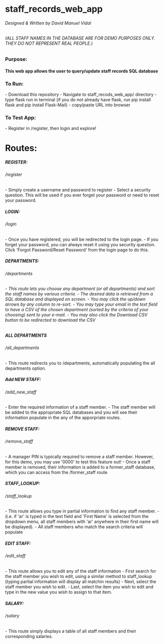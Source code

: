 # staff_records_web_app
<h6>Designed & Written by David Manuel Vidal</h6>
<h6>(ALL STAFF NAMES IN THE DATABASE ARE FOR DEMO PURPOSES ONLY. THEY DO NOT REPRESENT REAL PEOPLE.)</h6>
<h3>Purpose:</h3>
<h4>This web app allows the user to query/update staff records SQL database</h4>

<h3>To Run:</h3>
- Download this repository
- Navigate to staff_recods_web_app/ directory
- type flask run in terminal (if you do not already have flask, run pip install flask and pip install Flask-Mail)
- copy/paste URL into browser

<h3>To Test App:</h3>
  - Register in /register, then login and explore!
  
  
<h1>Routes:</h1>

<h5>REGISTER:</h5>
<h6>/register</h6>
   - Simply create a username and password to register
   - Select a security question. This will be used if you ever forget your password or need to reset your password.

<h5>LOGIN:</h5>
<h6>/login</h6>
   - Once you have registered, you will be redirected to the login page.
   - If you forget your password, you can always reset it using you security question. Click 'Forgot Password/Reset Password' from the login page to do this.
 
<h5>DEPARTMENTS:</h5>
<h6>/departments<h6>
  - This route lets you choose any department (or all departments) and sort the staff names by various criteria.
       - The desired data is retrieved from a SQL database and displayed on screen.
  - You may click the up/down arrows by any column to re-sort.
  - You may type your email in the text field to have a CSV of the chosen department (sorted by the criteria of your choosing) sent to your e-mail.
  - You may also click the Download CSV button to be redirected to download the CSV

<h5>ALL DEPARTMENTS</h5>
<h6>/all_departments</h6>
  - This route redirects you to /departments, automatically populating the all departments option.
 
<h5>Add NEW STAFF:</h5>
<h6>/add_new_staff</h6>
  - Enter the required information of a staff member.
  - The staff member will be added to the appropriate SQL databases and you will see their information populate in the any of the apporpriate routes.

<h5>REMOVE STAFF:</h5>
<h6>/remove_staff</h6>
   - A manager PIN is typically required to remove a staff member. However, for this demo, you may use '0000' to test this feature out!
   - Once a staff member is removed, their information is added to a former_staff database, which you can access from the /former_staff route
   

<h5>STAFF_LOOKUP:</h5>
<h6>/staff_lookup</h6>
   - This route allows you type in partial information to find any staff member.
        - (i.e. if 'ar' is typed in the text field and 'First Name' is selected from the dropdown menu, all staff members with 'ar' anywhere in their first name will be displayed).
   - All staff members who match the search criteria will populate
   
<h5>EDIT STAFF:</h5>
<h6>/edit_staff</h6>
   - This route allows you to edit any of the staff information
     - First search for the staff member you wish to edit, using a similar method to staff_lookup (typing partial information will display all matchin results)
     - Next, select the staff member you wish to edit.
     - Last, select the item you wish to edit and type in the new value you wish to assign to that item.
   
<h5>SALARY:</h5>
<h6>/salary</h6>
    - This route simply displays a table of all staff members and their corresponding salaries.
  

